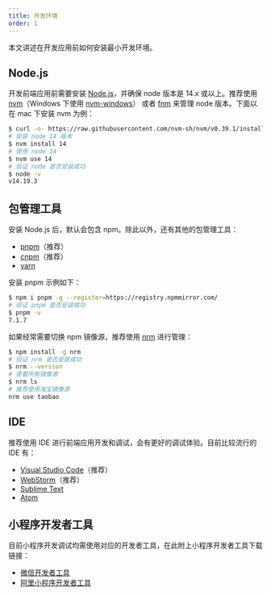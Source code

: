```yaml
---
title: 开发环境
order: 1
---
```


本文讲述在开发应用前如何安装最小开发环境。

## Node.js

开发前端应用前需要安装 [Node.js](https://nodejs.org)，并确保 node 版本是 14.x 或以上。推荐使用 [nvm](https://github.com/nvm-sh/nvm)（Windows 下使用 [nvm-windows](https://github.com/coreybutler/nvm-windows)） 或者 [fnm](https://github.com/Schniz/fnm) 来管理 node 版本。下面以在 mac 下安装 nvm 为例：

```bash
$ curl -o- https://raw.githubusercontent.com/nvm-sh/nvm/v0.39.1/install.sh | bash
# 安装 node 14 版本
$ nvm install 14
# 使用 node 14
$ nvm use 14
# 验证 node 是否安装成功
$ node -v
v14.19.3
```

## 包管理工具

安装 Node.js 后，默认会包含 npm。除此以外，还有其他的包管理工具：

- [pnpm](https://pnpm.io/)（推荐）
- [cnpm](https://www.npmjs.com/package/cnpm)（推荐）
- [yarn](https://yarnpkg.com/)

安装 pnpm 示例如下：

```bash
$ npm i pnpm -g --register=https://registry.npmmirror.com/
# 验证 pnpm 是否安装成功
$ pnpm -v
7.1.7
```

如果经常需要切换 npm 镜像源，推荐使用 [nrm](https://github.com/Pana/nrm) 进行管理：

```bash
$ npm install -g nrm
# 验证 nrm 是否安装成功
$ nrm --version
# 查看所有镜像源
$ nrm ls
# 推荐使用淘宝镜像源
nrm use taobao
```

## IDE

推荐使用 IDE 进行前端应用开发和调试，会有更好的调试体验。目前比较流行的 IDE 有：

- [Visual Studio Code](https://code.visualstudio.com/)（推荐）
- [WebStorm](https://www.jetbrains.com/webstorm/)（推荐）
- [Sublime Text](https://www.sublimetext.com/)
- [Atom](https://atom.io/)

## 小程序开发者工具

目前小程序开发调试均需使用对应的开发者工具，在此附上小程序开发者工具下载链接：

- [微信开发者工具](https://developers.weixin.qq.com/miniprogram/dev/devtools/download.html)
- [阿里小程序开发者工具](https://opendocs.alipay.com/mini/ide/download)
